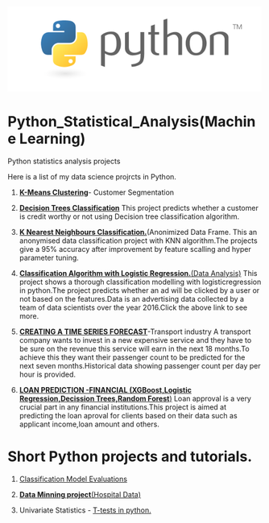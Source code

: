 ![GitHub Logo](/loanPredictiongraphs/python1.png)
# Python_Statistical_Analysis(Machine Learning)

Python statistics analysis projects

Here is a list of my data science projrcts in Python.
1. [**K-Means Clustering**](https://github.com/GeorgeOduor/unsupervised-learning/tree/master/k-means%20clustering)- Customer Segmentation
2. [**Decision Trees Classification**](https://github.com/GeorgeOduor/decisiontrees)
This project predicts whether a customer is credit worthy or not using Decision tree classification algorithm.
1. [**K Nearest Neighbours Classification.**](https://github.com/GeorgeOduor/KNN-Algorithm)(Anonimized Data Frame.
This an anonymised data classification project with KNN algorithm.The projects give a 95% accuracy after improvement by feature scalling and hyper parameter tuning.
1.  [**Classification Algorithm with Logistic Regression.**(Data Analysis)](https://github.com/GeorgeOduor/Python_Statistical_Analysis/blob/master/projects/logisticRegression.ipynb)
This project shows a thorough classification modelling with logisticregression in python.The project predicts whether an ad will be clicked by a user or not based on the features.Data is an advertising data collected by a team of data scientists over the year 2016.Click the above link to see more.
1.  [**CREATING A TIME SERIES FORECAST**](https://github.com/GeorgeOduor/Python_Statistical_Analysis/blob/master/projects/timeseries.md)-Transport industry
A transport company wants to invest in a new expensive service and they have to be sure on the revenue this service will earn in the next 18 months.To achieve this they want their passenger count to be predicted for the next seven months.Historical data showing passenger count per day per hour is provided.

1.  [**LOAN PREDICTION -FINANCIAL (XGBoost,Logistic Regression,Decission Trees,Random Forest**)](https://github.com/GeorgeOduor/Python_Statistical_Analysis/blob/master/projects/loanprediction%20notebook.md)
Loan approval is a very crucial part in any financial institutions.This project is aimed at predicting the loan aproval for clients based on their data such as applicant income,loan amount and others.
# Short Python projects and tutorials.
1. [Classification Model Evaluations](https://github.com/GeorgeOduor/Data-Science-Portfolio/blob/master/classification%20models.ipynb)

1. [**Data Minning project**(Hospital Data)](https://github.com/GeorgeOduor/Data-minining-project-in-python)

2. Univariate Statistics - [T-tests in python.](https://github.com/GeorgeOduor/Python_Statistical_Analysis/blob/master/projects/t-tests.ipynb)

